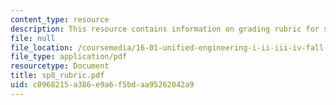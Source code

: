 ```yaml
---
content_type: resource
description: This resource contains information on grading rubric for systems problem.
file: null
file_location: /coursemedia/16-01-unified-engineering-i-ii-iii-iv-fall-2005-spring-2006/c0968215a386e9a6f5bdaa95262042a9_sp8_rubric.pdf
file_type: application/pdf
resourcetype: Document
title: sp8_rubric.pdf
uid: c0968215-a386-e9a6-f5bd-aa95262042a9
---
```

